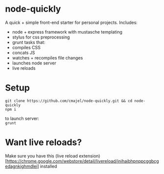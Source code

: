 # node-quickly

A quick + simple front-end starter for personal projects. Includes:

* node + express framework with mustasche templating
* stylus for css preprocessing
* grunt tasks that:
 * compiles CSS
 * concats JS
 * watches + recompiles file changes
 * launches node server
 * live reloads
 
# Setup

`git clone https://github.com/cmajel/node-quickly.git && cd node-quickly`   
`npm i`   

to launch server:   
`grunt`  

# Want live reloads?

Make sure you have this (live reload extension)[https://chrome.google.com/webstore/detail/livereload/jnihajbhpnppcggbcgedagnkighmdlei] installed
